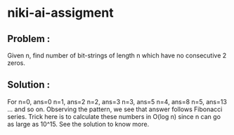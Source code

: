 # niki-ai-assigment

## Problem : 
Given n, find number of bit-strings of length n which have no consecutive 2 zeros.

## Solution :
For n=0, ans=0
n=1, ans=2
n=2, ans=3
n=3, ans=5
n=4, ans=8
n=5, ans=13 ... and so on.
Observing the pattern, we see that answer follows Fibonacci series. Trick here is to calculate these numbers in O(log n) since n can go as large as 10^15.
See the solution to know more.